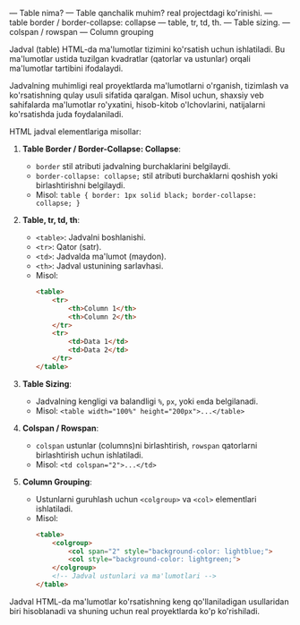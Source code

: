 — Table nima?
— Table qanchalik muhim? real projectdagi ko'rinishi.
— table border / border-collapse: collapse
— table, tr, td, th.
— Table sizing.
— colspan / rowspan
— Column grouping

Jadval (table) HTML-da ma'lumotlar tizimini ko'rsatish uchun ishlatiladi. Bu ma'lumotlar ustida tuzilgan kvadratlar (qatorlar va ustunlar) orqali ma'lumotlar tartibini ifodalaydi.

Jadvalning muhimligi real proyektlarda ma'lumotlarni o'rganish, tizimlash va ko'rsatishning qulay usuli sifatida qaralgan. Misol uchun, shaxsiy veb sahifalarda ma'lumotlar ro'yxatini, hisob-kitob o'lchovlarini, natijalarni ko'rsatishda juda foydalaniladi.

HTML jadval elementlariga misollar:

1. **Table Border / Border-Collapse: Collapse**:
   - `border` stil atributi jadvalning burchaklarini belgilaydi.
   - `border-collapse: collapse;` stil atributi burchaklarni qoshish yoki birlashtirishni belgilaydi.
   - Misol: `table { border: 1px solid black; border-collapse: collapse; }`

2. **Table, tr, td, th**:
   - `<table>`: Jadvalni boshlanishi.
   - `<tr>`: Qator (satr).
   - `<td>`: Jadvalda ma'lumot (maydon).
   - `<th>`: Jadval ustunining sarlavhasi.
   - Misol: 
     ```html
     <table>
         <tr>
             <th>Column 1</th>
             <th>Column 2</th>
         </tr>
         <tr>
             <td>Data 1</td>
             <td>Data 2</td>
         </tr>
     </table>
     ```

3. **Table Sizing**:
   - Jadvalning kengligi va balandligi `%`, `px`, yoki `em`da belgilanadi.
   - Misol: `<table width="100%" height="200px">...</table>`

4. **Colspan / Rowspan**:
   - `colspan` ustunlar (columns)ni birlashtirish, `rowspan` qatorlarni birlashtirish uchun ishlatiladi.
   - Misol: `<td colspan="2">...</td>`

5. **Column Grouping**:
   - Ustunlarni guruhlash uchun `<colgroup>` va `<col>` elementlari ishlatiladi.
   - Misol: 
     ```html
     <table>
         <colgroup>
             <col span="2" style="background-color: lightblue;">
             <col style="background-color: lightgreen;">
         </colgroup>
         <!-- Jadval ustunlari va ma'lumotlari -->
     </table>
     ```

Jadval HTML-da ma'lumotlar ko'rsatishning keng qo'llaniladigan usullaridan biri hisoblanadi va shuning uchun real proyektlarda ko'p ko'rishiladi.